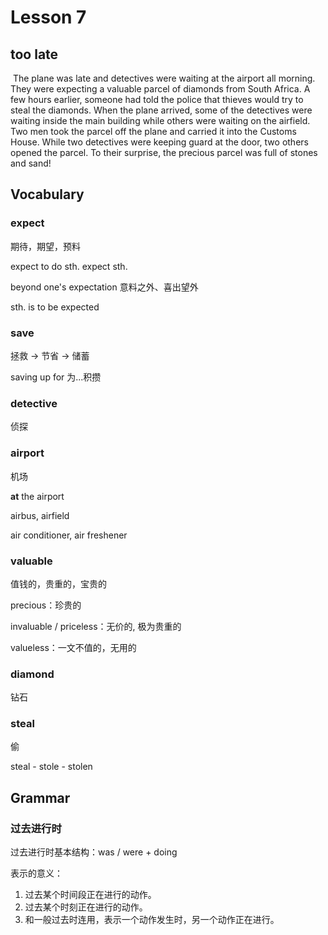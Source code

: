# Lesson 7

## too late

​	The plane was late and detectives were waiting at the airport all morning. They were expecting a valuable parcel of diamonds from South Africa. A few hours earlier, someone had told the police that thieves would try to steal the diamonds. When the plane arrived, some of the detectives were waiting inside the main building while others were waiting on the airfield. Two men took the parcel off the plane and carried it into the Customs House. While two detectives were keeping guard at the door, two others opened the parcel. To their surprise, the precious parcel was full of stones and sand!

## Vocabulary

### expect

期待，期望，预料

expect to do sth. expect sth.

beyond one's expectation 意料之外、喜出望外

sth. is to be expected

### save

拯救 → 节省 → 储蓄

saving up for 为...积攒

### detective

侦探

### airport

机场

**at** the airport

airbus, airfield

air conditioner, air freshener

### valuable

值钱的，贵重的，宝贵的

precious：珍贵的

invaluable / priceless：无价的, 极为贵重的

valueless：一文不值的，无用的

### diamond

钻石

### steal

偷

steal - stole - stolen

## Grammar

### 过去进行时

过去进行时基本结构：was / were + doing

表示的意义：

1. 过去某个时间段正在进行的动作。
2. 过去某个时刻正在进行的动作。
3. 和一般过去时连用，表示一个动作发生时，另一个动作正在进行。 